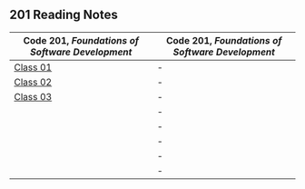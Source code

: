 <h2 style=“display:block;
           margin-left: auto;
           margin-right:auto;
           text-align: center;“>
  201 Reading Notes</h2> 
  
  **Code 201**, _Foundations of Software Development_ | **Code 201**, _Foundations of Software Development_
------------ | -------------
[Class 01](https://github.com/TraceDugar/reading-notes/blob/main/201/notes/Class1.md) | -
[Class 02](https://github.com/TraceDugar/reading-notes/blob/main/201/notes/Class2.txt) | -
[Class 03](https://github.com/TraceDugar/reading-notes/blob/main/201/notes/Class3.md) | -
[]() | -
[]() | -
[]() | -
[]() | -
[]() | -
